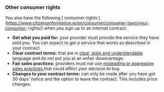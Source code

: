 ###  Other consumer rights

You also have the following [ consumer rights
](https://www.citizensinformation.ie/en/consumer/consumer-laws/your-consumer-
rights/) when you sign up to an internet contract:

  * **Get what you paid for:** your provider must provide the service they have sold you. You can expect to get a service that works as described in your contract. 
  * **Clear contract terms:** that are in [ clear, plain and understandable ](https://www.citizensinformation.ie/en/consumer/consumer-laws/terms-and-conditions/) language and do not put you at an unfair disadvantage. 
  * **Fair sales practices:** providers must not use [ misleading or aggressive sales practices ](https://www.citizensinformation.ie/en/consumer/advertising-and-promotions/unfair-sales-practices/) that could affect your decision to buy. 
  * **Changes to your contract terms:** can only be made after you have got 30 days’ notice and the option to leave the contract. This includes price changes. 
